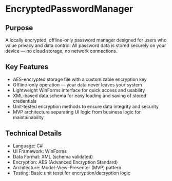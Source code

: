 # EncryptedPasswordManager
## Purpose
A locally encrypted, offline-only password manager designed for users who value privacy and data control.
All password data is stored securely on your device — no cloud storage, no network connections.

## Key Features
- AES-encrypted storage file with a customizable encryption key
- Offline-only operation — your data never leaves your system
- Lightweight WinForms interface for quick access and usability
- XML-based data schema for easy loading and saving of stored credentials
- Unit-tested encryption methods to ensure data integrity and security
- MVP architecture separating UI logic from business logic for maintainability

## Technical Details
- Language: C#
- UI Framework: WinForms
- Data Format: XML (schema validated)
- Encryption: AES (Advanced Encryption Standard)
- Architecture: Model–View–Presenter (MVP) pattern
- Testing: Basic unit tests for encryption/decryption logic
